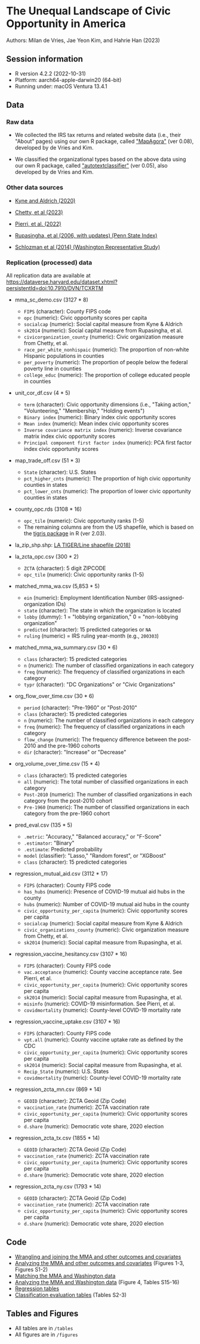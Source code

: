 # The Unequal Landscape of Civic Opportunity in America

Authors: Milan de Vries, Jae Yeon Kim, and Hahrie Han (2023)

## Session information 

* R version 4.2.2 (2022-10-31)
* Platform: aarch64-apple-darwin20 (64-bit)
* Running under: macOS Ventura 13.4.1

## Data 

### Raw data 

* We collected the IRS tax returns and related website data (i.e., their "About" pages) using our own R package, called ["MapAgora"](https://snfagora.github.io/MapAgora/) (ver 0.08), developed by de Vries and Kim.

* We classified the organizational types based on the above data using our own R package, called ["autotextclassifier"](https://snfagora.github.io/autotextclassifier/) (ver 0.05), also developed by de Vries and Kim.

### Other data sources 

- [Kyne and Aldrich (2020)](https://dataverse.harvard.edu/dataset.xhtml?persistentId=doi:10.7910/DVN/IUNNZM)

- [Chetty, et al (2023)](https://www.socialcapital.org/?dimension=EconomicConnectednessIndividual&geoLevel=county&selectedId=&dim1=EconomicConnectednessIndividual&dim2=CohesivenessClustering&dim3=CivicEngagementVolunteeringRates&bigModalSection=&bigModalChart=scatterplot&showOutliers=false&colorBy=)

- [Pierri, et al. (2022)](https://github.com/osome-iu/CoVaxxy-Misinfo)

- [Rupasingha, et al (2006, with updates) (Penn State Index)](https://aese.psu.edu/nercrd/community/social-capital-resources)

- [Schlozman et al (2014) (Washington Representative Study)](https://www.icpsr.umich.edu/web/ICPSR/studies/35309/publications)

### Replication (processed) data 

All replication data are available at https://dataverse.harvard.edu/dataset.xhtml?persistentId=doi:10.7910/DVN/TCXRTM 

* mma_sc_demo.csv (3127 * 8)
  - `FIPS` (character): County FIPS code
  - `opc` (numeric): Civic opportunity scores per capita
  - `socialcap` (numeric): Social capital measure from Kyne & Aldrich
  - `sk2014` (numeric): Social capital measure from Rupasingha, et al. 
  - `civicorganization_county` (numeric): Civic organization measure from Chetty, et al.
  - `race_per_white_nonhispaic` (numeric): The proportion of non-white Hispanic populations in counties 
  - `per_poverty` (numeric): The proportion of people below the federal poverty line in counties 
  - `college_educ` (numeric): The proportion of college educated people in counties 

* unit_cor_df.csv (4 * 5)
  - `term` (character): Civic opportunity dimensions (i.e., "Taking action," "Volunteering," "Membership," "Holding events")
  - `Binary index` (numeric): Binary index civic opportunity scores 
  - `Mean index` (numeric): Mean index civic opportunity scores 
  - `Inverse covariance matrix index` (numeric): Inverse covariance matrix index civic opportunity scores 
  - `Principal component first factor index` (numeric): PCA first factor index civic opportunity scores 
  
* map_trade_off.csv (51 * 3)
  - `State` (character): U.S. States 
  - `pct_higher_cnts` (numeric): The proportion of high civic opportunity counties in states 
  - `pct_lower_cnts` (numeric): The proportion of lower civic opportunity counties in states 

* county_opc.rds (3108 * 16)
  - `opc_tile` (numeric): Civic opportunity ranks (1-5)
  - The remaining columns are from the US shapefile, which is based on the [tigris package](https://cran.r-project.org/web/packages/tigris/index.html) in R (ver 2.03).

* la_zip_shp.shp: [LA TIGER/Line shapefile (2018)](https://catalog.data.gov/dataset/tiger-line-shapefile-2018-county-los-angeles-county-ca-all-roads-county-based-shapefile)

* la_zcta_opc.csv (300 * 2) 
  - `ZCTA` (character): 5 digit ZIPCODE
  - `opc_tile` (numeric): Civic opportunity ranks (1-5)

* matched_mma_wa.csv (5,853 * 5)
  - `ein` (numeric): Employment Identification Number (IRS-assigned-organization IDs)
  - `state` (character): The state in which the organization is located
  - `lobby` (dummy): 1 = "lobbying organization," 0 = "non-lobbying organization"  
  - `predicted` (character): 15 predicted categories or `NA`
  - `ruling` (numeric) = IRS ruling year-month (e.g., `200303`)
  
* matched_mma_wa_summary.csv (30 * 6)
  - `class` (character): 15 predicted categories 
  - `n` (numeric): The number of classified organizations in each category
  - `freq` (numeric): The frequency of classified organizations in each category 
  - `typr` (character): "DC Organizations" or "Civic Organizations"
  
* org_flow_over_time.csv (30 * 6)
  - `period` (character): "Pre-1960" or "Post-2010"
  - `class` (character): 15 predicted categories 
  - `n` (numeric): The number of classified organizations in each category
  - `freq` (numeric): The frequency of classified organizations in each category 
  - `flow_change` (numeric): The frequency difference between the post-2010 and the pre-1960 cohorts
  - `dir` (character): "Increase" or "Decrease"
  
* org_volume_over_time.csv (15 * 4)
  - `class` (character): 15 predicted categories 
  - `all` (numeric): The total number of classified organizations in each category
  - `Post-2010` (numeric): The number of classified organizations in each category from the post-2010 cohort
  - `Pre-1960` (numeric): The number of classified organizations in each category from the pre-1960 cohort

* pred_eval.csv (135 * 5)
  - `.metric`: "Accuracy," "Balanced accuracy," or "F-Score"
  - `.estimator`: "Binary"
  - `.estimate`: Predicted probability
  - `model` (classifier): "Lasso," "Random forest", or "XGBoost"
  - `class` (character): 15 predicted categories 
  
* regression_mutual_aid.csv (3112 * 17)
  - `FIPS` (character): County FIPS code
  - `has_hubs` (numeric): Presence of COVID-19 mutual aid hubs in the county
  - `hubs` (numeric): Number of COVID-19 mutual aid hubs in the county
  - `civic_opportunity_per_capita` (numeric): Civic opportunity scores per capita
  - `socialcap` (numeric): Social capital measure from Kyne & Aldrich
  - `civic_organizations_county` (numeric): Civic organization measure from Chetty, et al.
  - `sk2014` (numeric): Social capital measure from Rupasingha, et al. 

* regression_vaccine_hesitancy.csv (3107 * 16)
  - `FIPS` (character): County FIPS code
  - `vac.acceptance` (numeric): County vaccine acceptance rate. See Pierri, et al.
  - `civic_opportunity_per_capita` (numeric): Civic opportunity scores per capita
  - `sk2014` (numeric): Social capital measure from Rupasingha, et al. 
  - `misinfo` (numeric): COVID-19 misinformation. See Pierri, et al.
  - `covidmortality` (numeric): County-level COVID-19 mortality rate

* regression_vaccine_uptake.csv (3107 * 16)
  - `FIPS` (character): County FIPS code
  - `vpt.all` (numeric): County vaccine uptake rate as defined by the CDC
  - `civic_opportunity_per_capita` (numeric): Civic opportunity scores per capita
  - `sk2014` (numeric): Social capital measure from Rupasingha, et al. 
  - `Recip_State` (numeric): U.S. States
  - `covidmortality` (numeric): County-level COVID-19 mortality rate

* regression_zcta_mn.csv (869 * 14)
  - `GEOID` (character): ZCTA Geoid (Zip Code)
  - `vaccination_rate` (numeric): ZCTA vaccination rate
  - `civic_opportunity_per_capita` (numeric): Civic opportunity scores per capita
  - `d.share` (numeric): Democratic vote share, 2020 election

* regression_zcta_tx.csv (1855 * 14)
  - `GEOID` (character): ZCTA Geoid (Zip Code)
  - `vaccination_rate` (numeric): ZCTA vaccination rate
  - `civic_opportunity_per_capita` (numeric): Civic opportunity scores per capita
  - `d.share` (numeric): Democratic vote share, 2020 election

* regression_zcta_ny.csv (1793 * 14)
  - `GEOID` (character): ZCTA Geoid (Zip Code)
  - `vaccination_rate` (numeric): ZCTA vaccination rate
  - `civic_opportunity_per_capita` (numeric): Civic opportunity scores per capita
  - `d.share` (numeric): Democratic vote share, 2020 election

## Code

- [Wrangling and joining the MMA and other outcomes and covariates](https://github.com/snfagora/map_civic_opportunity/blob/main/src/data_wrangling.Rmd) 
- [Analyzing the MMA and other outcomes and covariates](https://github.com/snfagora/map_civic_opportunity/blob/main/src/measurement_test.R) (Figures 1-3, Figures S1-2) 
- [Matching the MMA and Washington data](https://github.com/snfagora/map_civic_opportunity/blob/main/src/name_matching.R)
- [Analyzing the MMA and Washington data](https://github.com/snfagora/map_civic_opportunity/blob/main/src/org_type_analysis.R) (Figure 4, Tables S15-16)
- [Regression tables](https://github.com/snfagora/map_civic_opportunity/blob/main/src/regression_tables.R)
- [Classification evaluation tables](https://github.com/snfagora/map_civic_opportunity/blob/main/src/ml_performance_eval.R) (Tables S2-3)

## Tables and Figures 

* All tables are in `/tables` 
* All figures are in `/figures` 